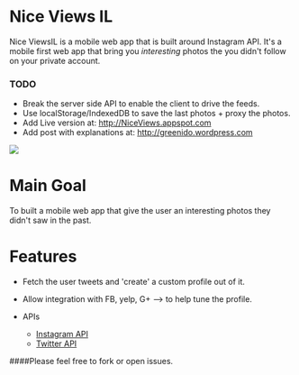 Nice Views IL
=============

Nice ViewsIL is a mobile web app that is built around Instagram API.
It's a mobile first web app that bring you *interesting* photos 
the you didn't follow on your private account.

### TODO
* Break the server side API to enable the client to drive the feeds.
* Use localStorage/IndexedDB to save the last photos + proxy the photos.
* Add Live version at: http://NiceViews.appspot.com
* Add post with explanations at: http://greenido.wordpress.com

![](http://ido-green.appspot.com/imgs/someone-busy-is-running.png)

Main Goal
=========
To built a mobile web app that give the user an interesting photos they didn't saw in the past.


Features
========
* Fetch the user tweets and 'create' a custom profile out of it.
* Allow integration with FB, yelp, G+ --> to help tune the profile.  

* APIs 
  * [Instagram API](http://instagram.com/developer/endpoints/)
  * [Twitter API](https://dev.twitter.com/)

####Please feel free to fork or open issues.


